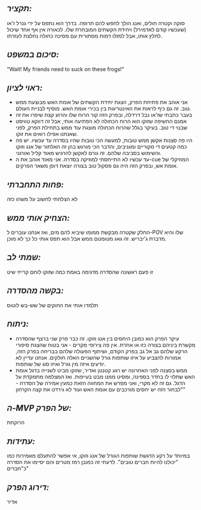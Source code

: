 ## *תקציר:*
סוקה וקטרה חולים, ואנג הולך לחפש להם תרופה. בדרך הוא נתפס על ידי גנרל ז'או (שעכשיו קודם לאדמירל) ויחידת הקשתים המובחרת שלו. לכאורה אין אף אחד שיכול לחלץ אותו, אבל למזלו דמות מסתורית עם מסיכה כחולה נחלצת לעזרתו.

## *סיכום במשפט:*  
"Wait! My friends need to suck on these frogs!"

## *ראוי לציון:*  
- אני אוהב את פתיחת הפרק, הצגת יחידת הקשתים של אומת האש מבוצעת ממש טוב. זה גם כיף לראות את האינטריגות בין בכירי אומת האש. מוסיף לבניית העולם.
- בעבר כתבתי שז'או נבל דרדלה, ובפרק הזה קור הרוח שלו והרוע קצת שיפרו את זה
- אמנם החשיפה שזוקו הוא הרוח הכחולה לא הפתיעה אותי, אבל זה דווקא טוויסט שבנוי די טוב. בעיקר בגלל שהרוח הכחולה מוצגת עוד ממש בתחילת הפרק, לפני שאנחנו אפילו רואים את זוקו.
- היו פה סצנות אקשן ממש טובות, למעשה הכי טובות שהיו בסדרה עד עכשיו. יש פה כמה קטעים די מקוריים ומגניבים, והדבר הכי מורגש בהן זה האלתור של אנג וזוקו והשימוש בסביבה שלהם. זה גורם לאקשן להרגיש מאוד קליל ואורגני.
- עד עכשיו לא התייחסתי למוזיקה בסדרה. אני מאוד אוהב את ה-cue המוזיקלי של אומת אש, ובפרק הזה היה גם פסקול טוב בצורה יוצאת דופן משאר הפרקים.

## *פחות התחברתי:*  
לא הצלחתי לחשוב על משהו כזה

## *הצחיק אותי ממש:*  
החלק שקטרה מבקשת ממומו שיביא להם מים, ואז אנחנו עוברים ל-POV שלו והיא מדברת ג'יבריש. זה גאג מטומטם ממש אבל הוא תפס אותי כל כך לא מוכן. 

## *שמתי לב:*  
זו פעם ראשונה שהסדרה מדגימה באמת כמה שזוקו לוחם קרייזי שיט

## *בקשה מהסדרה:*  
תלמדו אותי את החוקים של שש-בש לוטוס

## *ניתוח:*
- עיקר הפרק הוא כמובן היחסים בין אנג וזוקו. זה כבר פרק שני ברצף שהסדרה מקשרת ביניהם בצורה כזו או אחרת. אין פה צירופי מקרים - אני בטוח שהצגת סיפורי הרקע שלהם גב אל גב בפרק הקודם, ושיתוף הפעולה שלהם בבריחה בפרק הזה, אמורות להצביע על איזו שותפות גורל שהשניים האלה חולקים. אנחנו עדיין לא יודעים איזה מין גורל ואיזו סוג של שותפות.
- ממש בסצנה לפני האחרונה יש רגע קטנטן ואדיר, שזוקו מביט לשנייה בדגל אומת האש שתלוי לו בחדר בספינה, ומסיט ממנו מבט בעייפות. ואז המצלמה מתמקדת על הדגל. גם זה לא מקרי, ואני מפרש את המחווה הזאת כמעין אמירה של הסדרה - "לבחור הזה יש יחסים מורכבים עם אומת האש ועוד לא גירדנו את קצה הקרחון"

## *ה-MVP של הפרק:*  
הרוקחת

## *עתידות:*  
במיוחד על רקע הדגשת שותפות הגורל של אנג וזוקו, אי אפשר להתעלם מאמירות כמו "יכולנו להיות חברים טובים". לדעתי זה כמובן רמז מטרים והם יסיימו את הסדרה כ"חברים"

## *דירוג הפרק:*  
אדיר